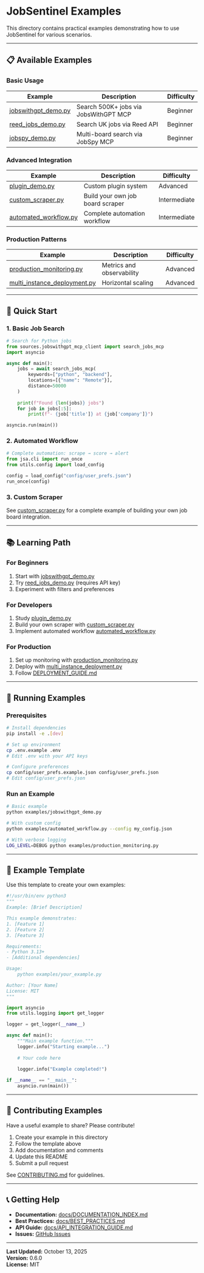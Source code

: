 # JobSentinel Examples

This directory contains practical examples demonstrating how to use JobSentinel for various scenarios.

---

## 📋 Available Examples

### Basic Usage

| Example | Description | Difficulty |
|---------|-------------|------------|
| [jobswithgpt_demo.py](jobswithgpt_demo.py) | Search 500K+ jobs via JobsWithGPT MCP | Beginner |
| [reed_jobs_demo.py](reed_jobs_demo.py) | Search UK jobs via Reed API | Beginner |
| [jobspy_demo.py](jobspy_demo.py) | Multi-board search via JobSpy MCP | Beginner |

### Advanced Integration

| Example | Description | Difficulty |
|---------|-------------|------------|
| [plugin_demo.py](plugin_demo.py) | Custom plugin system | Advanced |
| [custom_scraper.py](custom_scraper.py) | Build your own job board scraper | Intermediate |
| [automated_workflow.py](automated_workflow.py) | Complete automation workflow | Intermediate |

### Production Patterns

| Example | Description | Difficulty |
|---------|-------------|------------|
| [production_monitoring.py](production_monitoring.py) | Metrics and observability | Advanced |
| [multi_instance_deployment.py](multi_instance_deployment.py) | Horizontal scaling | Advanced |

---

## 🚀 Quick Start

### 1. Basic Job Search

```python
# Search for Python jobs
from sources.jobswithgpt_mcp_client import search_jobs_mcp
import asyncio

async def main():
    jobs = await search_jobs_mcp(
        keywords=["python", "backend"],
        locations=[{"name": "Remote"}],
        distance=50000
    )
    
    print(f"Found {len(jobs)} jobs")
    for job in jobs[:5]:
        print(f"- {job['title']} at {job['company']}")

asyncio.run(main())
```

### 2. Automated Workflow

```python
# Complete automation: scrape → score → alert
from jsa.cli import run_once
from utils.config import load_config

config = load_config("config/user_prefs.json")
run_once(config)
```

### 3. Custom Scraper

See [custom_scraper.py](custom_scraper.py) for a complete example of building your own job board integration.

---

## 📚 Learning Path

### For Beginners
1. Start with [jobswithgpt_demo.py](jobswithgpt_demo.py)
2. Try [reed_jobs_demo.py](reed_jobs_demo.py) (requires API key)
3. Experiment with filters and preferences

### For Developers
1. Study [plugin_demo.py](plugin_demo.py)
2. Build your own scraper with [custom_scraper.py](custom_scraper.py)
3. Implement automated workflow [automated_workflow.py](automated_workflow.py)

### For Production
1. Set up monitoring with [production_monitoring.py](production_monitoring.py)
2. Deploy with [multi_instance_deployment.py](multi_instance_deployment.py)
3. Follow [DEPLOYMENT_GUIDE.md](../docs/DEPLOYMENT_GUIDE.md)

---

## 🔧 Running Examples

### Prerequisites

```bash
# Install dependencies
pip install -e .[dev]

# Set up environment
cp .env.example .env
# Edit .env with your API keys

# Configure preferences
cp config/user_prefs.example.json config/user_prefs.json
# Edit config/user_prefs.json
```

### Run an Example

```bash
# Basic example
python examples/jobswithgpt_demo.py

# With custom config
python examples/automated_workflow.py --config my_config.json

# With verbose logging
LOG_LEVEL=DEBUG python examples/production_monitoring.py
```

---

## 📝 Example Template

Use this template to create your own examples:

```python
#!/usr/bin/env python3
"""
Example: [Brief Description]

This example demonstrates:
1. [Feature 1]
2. [Feature 2]
3. [Feature 3]

Requirements:
- Python 3.13+
- [Additional dependencies]

Usage:
    python examples/your_example.py

Author: [Your Name]
License: MIT
"""

import asyncio
from utils.logging import get_logger

logger = get_logger(__name__)

async def main():
    """Main example function."""
    logger.info("Starting example...")
    
    # Your code here
    
    logger.info("Example completed!")

if __name__ == "__main__":
    asyncio.run(main())
```

---

## 🤝 Contributing Examples

Have a useful example to share? Please contribute!

1. Create your example in this directory
2. Follow the template above
3. Add documentation and comments
4. Update this README
5. Submit a pull request

See [CONTRIBUTING.md](../docs/governance/CONTRIBUTING.md) for guidelines.

---

## 📞 Getting Help

- **Documentation:** [docs/DOCUMENTATION_INDEX.md](../docs/DOCUMENTATION_INDEX.md)
- **Best Practices:** [docs/BEST_PRACTICES.md](../docs/BEST_PRACTICES.md)
- **API Guide:** [docs/API_INTEGRATION_GUIDE.md](../docs/API_INTEGRATION_GUIDE.md)
- **Issues:** [GitHub Issues](https://github.com/cboyd0319/JobSentinel/issues)

---

**Last Updated:** October 13, 2025  
**Version:** 0.6.0  
**License:** MIT

